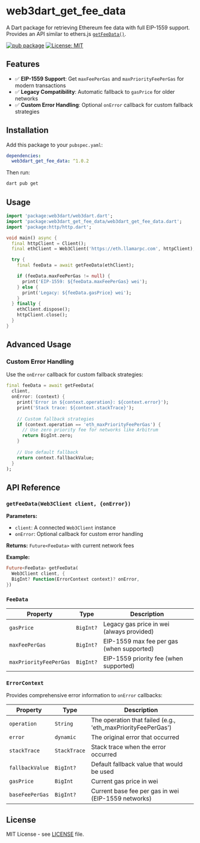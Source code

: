 # web3dart_get_fee_data

A Dart package for retrieving Ethereum fee data with full EIP-1559 support. Provides an API similar to ethers.js [`getFeeData()`](https://github.com/ethers-io/ethers.js/blob/4eada383ab9833f9b4847ea9bdf39910c4eb508e/dist/ethers.js#L18874).

[![pub package](https://img.shields.io/pub/v/web3dart_get_fee_data.svg)](https://pub.dev/packages/web3dart_get_fee_data)
[![License: MIT](https://img.shields.io/badge/License-MIT-yellow.svg)](https://opensource.org/licenses/MIT)

## Features

- ✅ **EIP-1559 Support**: Get `maxFeePerGas` and `maxPriorityFeePerGas` for modern transactions
- ✅ **Legacy Compatibility**: Automatic fallback to `gasPrice` for older networks
- ✅ **Custom Error Handling**: Optional `onError` callback for custom fallback strategies

## Installation

Add this package to your `pubspec.yaml`:

```yaml
dependencies:
  web3dart_get_fee_data: ^1.0.2
```

Then run:

```bash
dart pub get
```

## Usage

```dart
import 'package:web3dart/web3dart.dart';
import 'package:web3dart_get_fee_data/web3dart_get_fee_data.dart';
import 'package:http/http.dart';

void main() async {
  final httpClient = Client();
  final ethClient = Web3Client('https://eth.llamarpc.com', httpClient);

  try {
    final feeData = await getFeeData(ethClient);

    if (feeData.maxFeePerGas != null) {
      print('EIP-1559: ${feeData.maxFeePerGas} wei');
    } else {
      print('Legacy: ${feeData.gasPrice} wei');
    }
  } finally {
    ethClient.dispose();
    httpClient.close();
  }
}
```

## Advanced Usage

### Custom Error Handling

Use the `onError` callback for custom fallback strategies:

```dart
final feeData = await getFeeData(
  client,
  onError: (context) {
    print('Error in ${context.operation}: ${context.error}');
    print('Stack trace: ${context.stackTrace}');
    
    // Custom fallback strategies
    if (context.operation == 'eth_maxPriorityFeePerGas') {
      // Use zero priority fee for networks like Arbitrum
      return BigInt.zero;
    }
    
    // Use default fallback
    return context.fallbackValue;
  }
);
```

## API Reference

### `getFeeData(Web3Client client, {onError})`

**Parameters:**

- `client`: A connected `Web3Client` instance
- `onError`: Optional callback for custom error handling

**Returns:** `Future<FeeData>` with current network fees

**Example:**

```dart
Future<FeeData> getFeeData(
  Web3Client client, {
  BigInt? Function(ErrorContext context)? onError,
})
```

### `FeeData`

| Property | Type | Description |
|----------|------|-------------|
| `gasPrice` | `BigInt?` | Legacy gas price in wei (always provided) |
| `maxFeePerGas` | `BigInt?` | EIP-1559 max fee per gas (when supported) |
| `maxPriorityFeePerGas` | `BigInt?` | EIP-1559 priority fee (when supported) |

### `ErrorContext`

Provides comprehensive error information to `onError` callbacks:

| Property | Type | Description |
|----------|------|-------------|
| `operation` | `String` | The operation that failed (e.g., 'eth_maxPriorityFeePerGas') |
| `error` | `dynamic` | The original error that occurred |
| `stackTrace` | `StackTrace` | Stack trace when the error occurred |
| `fallbackValue` | `BigInt?` | Default fallback value that would be used |
| `gasPrice` | `BigInt` | Current gas price in wei |
| `baseFeePerGas` | `BigInt?` | Current base fee per gas in wei (EIP-1559 networks) |

## License

MIT License - see [LICENSE](LICENSE) file.
